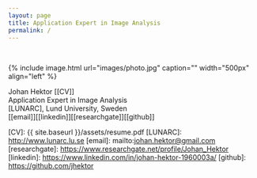 ```yaml
---
layout: page
title: Application Expert in Image Analysis
permalink: /
---
```

<br>

{% include image.html url="images/photo.jpg" caption="" width="500px" align="left" %}


Johan Hektor [[CV]]<br />
Application Expert in Image Analysis <br />
[LUNARC], Lund University, Sweden <br />
[[email]][[linkedin]][[researchgate]][[github]] <br />

[CV]: {{ site.baseurl }}/assets/resume.pdf
[LUNARC]: http://www.lunarc.lu.se
[email]: mailto:johan.hektor@gmail.com
[researchgate]: https://www.researchgate.net/profile/Johan_Hektor
[linkedin]: https://www.linkedin.com/in/johan-hektor-1960003a/
[github]: https://github.com/jhektor
